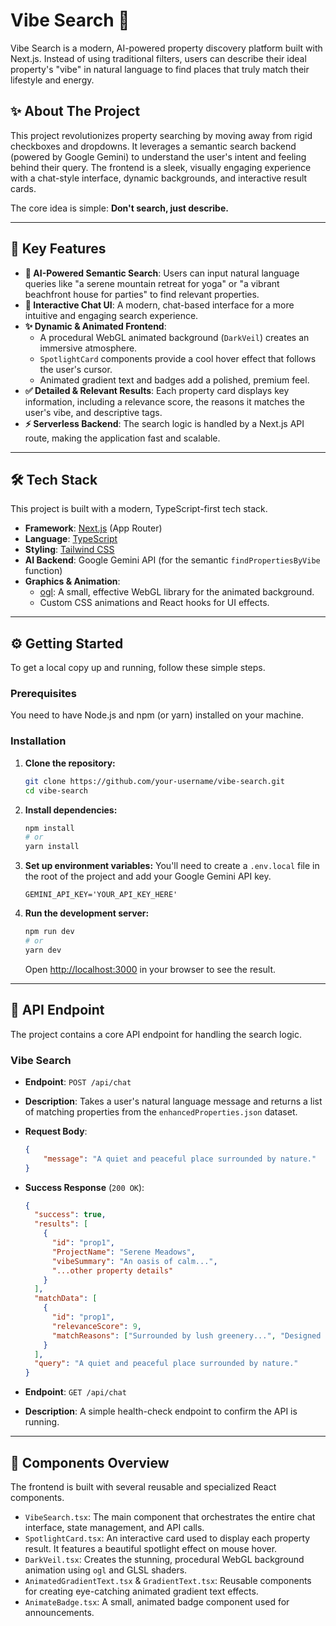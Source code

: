 

# Vibe Search 🔮

Vibe Search is a modern, AI-powered property discovery platform built with Next.js. Instead of using traditional filters, users can describe their ideal property's "vibe" in natural language to find places that truly match their lifestyle and energy.

## ✨ About The Project

This project revolutionizes property searching by moving away from rigid checkboxes and dropdowns. It leverages a semantic search backend (powered by Google Gemini) to understand the user's intent and feeling behind their query. The frontend is a sleek, visually engaging experience with a chat-style interface, dynamic backgrounds, and interactive result cards.

The core idea is simple: **Don't search, just describe.**

---

## 🚀 Key Features

-   **🤖 AI-Powered Semantic Search**: Users can input natural language queries like "a serene mountain retreat for yoga" or "a vibrant beachfront house for parties" to find relevant properties.
-   **💬 Interactive Chat UI**: A modern, chat-based interface for a more intuitive and engaging search experience.
-   **✨ Dynamic & Animated Frontend**:
    -   A procedural WebGL animated background (`DarkVeil`) creates an immersive atmosphere.
    -   `SpotlightCard` components provide a cool hover effect that follows the user's cursor.
    -   Animated gradient text and badges add a polished, premium feel.
-   **✅ Detailed & Relevant Results**: Each property card displays key information, including a relevance score, the reasons it matches the user's vibe, and descriptive tags.
-   **⚡️ Serverless Backend**: The search logic is handled by a Next.js API route, making the application fast and scalable.

---

## 🛠️ Tech Stack

This project is built with a modern, TypeScript-first tech stack.

-   **Framework**: [Next.js](https://nextjs.org/) (App Router)
-   **Language**: [TypeScript](https://www.typescriptlang.org/)
-   **Styling**: [Tailwind CSS](https://tailwindcss.com/)
-   **AI Backend**: Google Gemini API (for the semantic `findPropertiesByVibe` function)
-   **Graphics & Animation**:
    -   [ogl](https://oframe.github.io/ogl/): A small, effective WebGL library for the animated background.
    -   Custom CSS animations and React hooks for UI effects.

---

## ⚙️ Getting Started

To get a local copy up and running, follow these simple steps.

### Prerequisites

You need to have Node.js and npm (or yarn) installed on your machine.

### Installation

1.  **Clone the repository:**
    ```sh
    git clone https://github.com/your-username/vibe-search.git
    cd vibe-search
    ```
2.  **Install dependencies:**
    ```sh
    npm install
    # or
    yarn install
    ```
3.  **Set up environment variables:**
    You'll need to create a `.env.local` file in the root of the project and add your Google Gemini API key.
    ```env
    GEMINI_API_KEY='YOUR_API_KEY_HERE'
    ```
4.  **Run the development server:**
    ```sh
    npm run dev
    # or
    yarn dev
    ```
    Open [http://localhost:3000](https://www.google.com/search?q=http://localhost:3000) in your browser to see the result.

---

## 🔌 API Endpoint

The project contains a core API endpoint for handling the search logic.

### Vibe Search

-   **Endpoint**: `POST /api/chat`

-   **Description**: Takes a user's natural language message and returns a list of matching properties from the `enhancedProperties.json` dataset.

-   **Request Body**:

    ```json
    {
    	"message": "A quiet and peaceful place surrounded by nature."
    }
    ```

-   **Success Response** (`200 OK`):

    ```json
    {
      "success": true,
      "results": [
        {
          "id": "prop1",
          "ProjectName": "Serene Meadows",
          "vibeSummary": "An oasis of calm...",
          "...other property details"
        }
      ],
      "matchData": [
        {
          "id": "prop1",
          "relevanceScore": 9,
          "matchReasons": ["Surrounded by lush greenery...", "Designed for tranquility..."]
        }
      ],
      "query": "A quiet and peaceful place surrounded by nature."
    }
    ```

-   **Endpoint**: `GET /api/chat`

-   **Description**: A simple health-check endpoint to confirm the API is running.

---

## 🧩 Components Overview

The frontend is built with several reusable and specialized React components.

-   `VibeSearch.tsx`: The main component that orchestrates the entire chat interface, state management, and API calls.
-   `SpotlightCard.tsx`: An interactive card used to display each property result. It features a beautiful spotlight effect on mouse hover.
-   `DarkVeil.tsx`: Creates the stunning, procedural WebGL background animation using `ogl` and GLSL shaders.
-   `AnimatedGradientText.tsx` & `GradientText.tsx`: Reusable components for creating eye-catching animated gradient text effects.
-   `AnimateBadge.tsx`: A small, animated badge component used for announcements.
